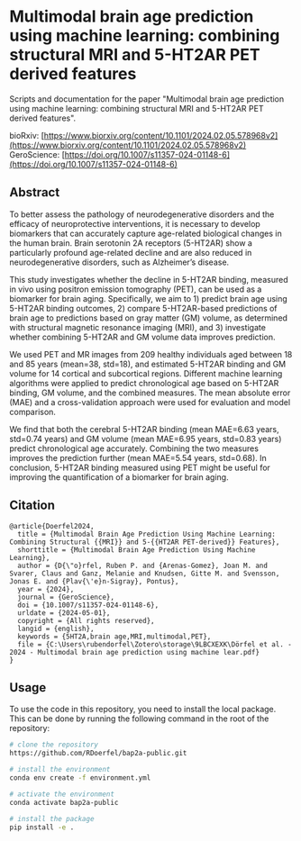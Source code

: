 # Multimodal brain age prediction using machine learning: combining structural MRI and 5-HT2AR PET derived features
Scripts and documentation for the paper "Multimodal brain age prediction using machine learning: combining structural MRI and 5-HT2AR PET derived features".

bioRxiv: [https://www.biorxiv.org/content/10.1101/2024.02.05.578968v2](https://www.biorxiv.org/content/10.1101/2024.02.05.578968v2)
GeroScience: [https://doi.org/10.1007/s11357-024-01148-6](https://doi.org/10.1007/s11357-024-01148-6)

## Abstract
To better assess the pathology of neurodegenerative disorders and the efficacy of neuroprotective interventions, it is necessary to develop biomarkers that can accurately capture age-related biological changes in the human brain. Brain serotonin 2A receptors (5-HT2AR) show a particularly profound age-related decline and are also reduced in neurodegenerative disorders, such as Alzheimer’s disease.

This study investigates whether the decline in 5-HT2AR binding, measured in vivo using positron emission tomography (PET), can be used as a biomarker for brain aging. Specifically, we aim to 1) predict brain age using 5-HT2AR binding outcomes, 2) compare 5-HT2AR-based predictions of brain age to predictions based on gray matter (GM) volume, as determined with structural magnetic resonance imaging (MRI), and 3) investigate whether combining 5-HT2AR and GM volume data improves prediction.

We used PET and MR images from 209 healthy individuals aged between 18 and 85 years (mean=38, std=18), and estimated 5-HT2AR binding and GM volume for 14 cortical and subcortical regions. Different machine learning algorithms were applied to predict chronological age based on 5-HT2AR binding, GM volume, and the combined measures. The mean absolute error (MAE) and a cross-validation approach were used for evaluation and model comparison.

We find that both the cerebral 5-HT2AR binding (mean MAE=6.63 years, std=0.74 years) and GM volume (mean MAE=6.95 years, std=0.83 years) predict chronological age accurately. Combining the two measures improves the prediction further (mean MAE=5.54 years, std=0.68). In conclusion, 5-HT2AR binding measured using PET might be useful for improving the quantification of a biomarker for brain aging.

## Citation
```
@article{Doerfel2024,
  title = {Multimodal Brain Age Prediction Using Machine Learning: Combining Structural {{MRI}} and 5-{{HT2AR PET-derived}} Features},
  shorttitle = {Multimodal Brain Age Prediction Using Machine Learning},
  author = {D{\"o}rfel, Ruben P. and {Arenas-Gomez}, Joan M. and Svarer, Claus and Ganz, Melanie and Knudsen, Gitte M. and Svensson, Jonas E. and {Plav{\'e}n-Sigray}, Pontus},
  year = {2024},
  journal = {GeroScience},
  doi = {10.1007/s11357-024-01148-6},
  urldate = {2024-05-01},
  copyright = {All rights reserved},
  langid = {english},
  keywords = {5HT2A,brain age,MRI,multimodal,PET},
  file = {C:\Users\rubendorfel\Zotero\storage\9LBCXEXK\Dörfel et al. - 2024 - Multimodal brain age prediction using machine lear.pdf}
}

``` 

## Usage
To use the code in this repository, you need to install the local package. This can be done by running the following command in the root of the repository:
```bash
# clone the repository
https://github.com/RDoerfel/bap2a-public.git

# install the environment
conda env create -f environment.yml

# activate the environment
conda activate bap2a-public

# install the package
pip install -e .

```